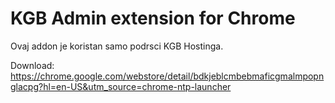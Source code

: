 KGB Admin extension for Chrome
==============================

Ovaj addon je koristan samo podrsci KGB Hostinga.

Download:
https://chrome.google.com/webstore/detail/bdkjeblcmbebmaficgmalmpopnglacpg?hl=en-US&utm_source=chrome-ntp-launcher